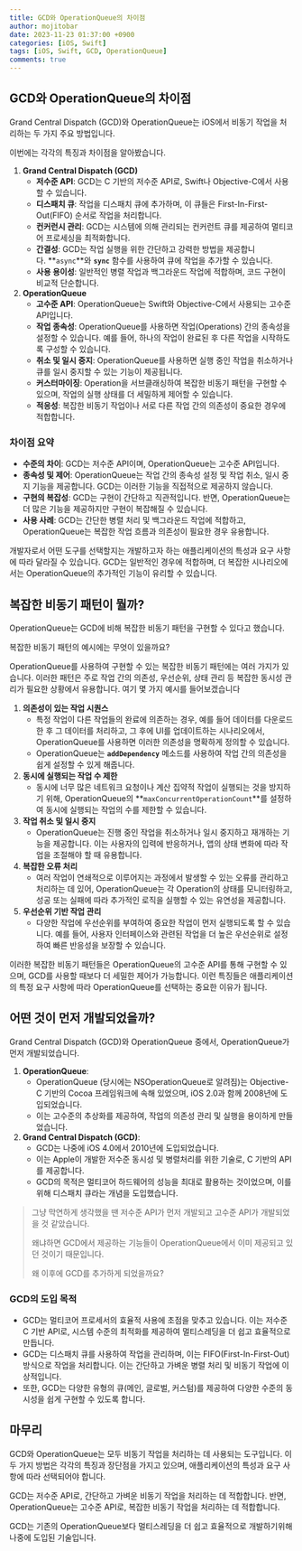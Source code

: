 ```yaml
---
title: GCD와 OperationQueue의 차이점
author: mojitobar
date: 2023-11-23 01:37:00 +0900
categories: [iOS, Swift]
tags: [iOS, Swift, GCD, OperationQueue]
comments: true
---
```


## GCD와 OperationQueue의 차이점

Grand Central Dispatch (GCD)와 OperationQueue는 iOS에서 비동기 작업을 처리하는 두 가지 주요 방법입니다.

이번에는 각각의 특징과 차이점을 알아봤습니다.

1. **Grand Central Dispatch (GCD)**
   - **저수준 API**: GCD는 C 기반의 저수준 API로, Swift나 Objective-C에서 사용할 수 있습니다.
   - **디스패치 큐**: 작업을 디스패치 큐에 추가하며, 이 큐들은 First-In-First-Out(FIFO) 순서로 작업을 처리합니다.
   - **컨커런시 관리**: GCD는 시스템에 의해 관리되는 컨커런트 큐를 제공하여 멀티코어 프로세싱을 최적화합니다.
   - **간결성**: GCD는 작업 실행을 위한 간단하고 강력한 방법을 제공합니다. **`async`**와 **`sync`** 함수를 사용하여 큐에 작업을 추가할 수 있습니다.
   - **사용 용이성**: 일반적인 병렬 작업과 백그라운드 작업에 적합하며, 코드 구현이 비교적 단순합니다.
2. **OperationQueue**
   - **고수준 API**: OperationQueue는 Swift와 Objective-C에서 사용되는 고수준 API입니다.
   - **작업 종속성**: OperationQueue를 사용하면 작업(Operations) 간의 종속성을 설정할 수 있습니다. 예를 들어, 하나의 작업이 완료된 후 다른 작업을 시작하도록 구성할 수 있습니다.
   - **취소 및 일시 중지**: OperationQueue를 사용하면 실행 중인 작업을 취소하거나 큐를 일시 중지할 수 있는 기능이 제공됩니다.
   - **커스터마이징**: Operation을 서브클래싱하여 복잡한 비동기 패턴을 구현할 수 있으며, 작업의 실행 상태를 더 세밀하게 제어할 수 있습니다.
   - **적응성**: 복잡한 비동기 작업이나 서로 다른 작업 간의 의존성이 중요한 경우에 적합합니다.

### **차이점 요약**

- **수준의 차이**: GCD는 저수준 API이며, OperationQueue는 고수준 API입니다.
- **종속성 및 제어**: OperationQueue는 작업 간의 종속성 설정 및 작업 취소, 일시 중지 기능을 제공합니다. GCD는 이러한 기능을 직접적으로 제공하지 않습니다.
- **구현의 복잡성**: GCD는 구현이 간단하고 직관적입니다. 반면, OperationQueue는 더 많은 기능을 제공하지만 구현이 복잡해질 수 있습니다.
- **사용 사례**: GCD는 간단한 병렬 처리 및 백그라운드 작업에 적합하고, OperationQueue는 복잡한 작업 흐름과 의존성이 필요한 경우 유용합니다.

개발자로서 어떤 도구를 선택할지는 개발하고자 하는 애플리케이션의 특성과 요구 사항에 따라 달라질 수 있습니다. GCD는 일반적인 경우에 적합하며, 더 복잡한 시나리오에서는 OperationQueue의 추가적인 기능이 유리할 수 있습니다.

## 복잡한 비동기 패턴이 뭘까?

OperationQueue는 GCD에 비해 복잡한 비동기 패턴을 구현할 수 있다고 했습니다.

복잡한 비동기 패턴의 예시에는 무엇이 있을까요?

OperationQueue를 사용하여 구현할 수 있는 복잡한 비동기 패턴에는 여러 가지가 있습니다. 이러한 패턴은 주로 작업 간의 의존성, 우선순위, 상태 관리 등 복잡한 동시성 관리가 필요한 상황에서 유용합니다. 여기 몇 가지 예시를 들어보겠습니다

1. **의존성이 있는 작업 시퀀스**
   - 특정 작업이 다른 작업들의 완료에 의존하는 경우, 예를 들어 데이터를 다운로드한 후 그 데이터를 처리하고, 그 후에 UI를 업데이트하는 시나리오에서, OperationQueue를 사용하면 이러한 의존성을 명확하게 정의할 수 있습니다.
   - OperationQueue는 **`addDependency`** 메소드를 사용하여 작업 간의 의존성을 쉽게 설정할 수 있게 해줍니다.
2. **동시에 실행되는 작업 수 제한**
   - 동시에 너무 많은 네트워크 요청이나 계산 집약적 작업이 실행되는 것을 방지하기 위해, OperationQueue의 **`maxConcurrentOperationCount`**를 설정하여 동시에 실행되는 작업의 수를 제한할 수 있습니다.
3. **작업 취소 및 일시 중지**
   - OperationQueue는 진행 중인 작업을 취소하거나 일시 중지하고 재개하는 기능을 제공합니다. 이는 사용자의 입력에 반응하거나, 앱의 상태 변화에 따라 작업을 조절해야 할 때 유용합니다.
4. **복잡한 오류 처리**
   - 여러 작업이 연쇄적으로 이루어지는 과정에서 발생할 수 있는 오류를 관리하고 처리하는 데 있어, OperationQueue는 각 Operation의 상태를 모니터링하고, 성공 또는 실패에 따라 추가적인 로직을 실행할 수 있는 유연성을 제공합니다.
5. **우선순위 기반 작업 관리**
   - 다양한 작업에 우선순위를 부여하여 중요한 작업이 먼저 실행되도록 할 수 있습니다. 예를 들어, 사용자 인터페이스와 관련된 작업을 더 높은 우선순위로 설정하여 빠른 반응성을 보장할 수 있습니다.

이러한 복잡한 비동기 패턴들은 OperationQueue의 고수준 API를 통해 구현할 수 있으며, GCD를 사용할 때보다 더 세밀한 제어가 가능합니다. 이런 특징들은 애플리케이션의 특정 요구 사항에 따라 OperationQueue를 선택하는 중요한 이유가 됩니다.

## 어떤 것이 먼저 개발되었을까?

Grand Central Dispatch (GCD)와 OperationQueue 중에서, OperationQueue가 먼저 개발되었습니다.

1. **OperationQueue**:
   - OperationQueue (당시에는 NSOperationQueue로 알려짐)는 Objective-C 기반의 Cocoa 프레임워크에 속해 있었으며, iOS 2.0과 함께 2008년에 도입되었습니다.
   - 이는 고수준의 추상화를 제공하여, 작업의 의존성 관리 및 실행을 용이하게 만들었습니다.
2. **Grand Central Dispatch (GCD)**:
   - GCD는 나중에 iOS 4.0에서 2010년에 도입되었습니다.
   - 이는 Apple이 개발한 저수준 동시성 및 병렬처리를 위한 기술로, C 기반의 API를 제공합니다.
   - GCD의 목적은 멀티코어 하드웨어의 성능을 최대로 활용하는 것이었으며, 이를 위해 디스패치 큐라는 개념을 도입했습니다.

> 그냥 막연하게 생각했을 땐 저수준 API가 먼저 개발되고 고수준 API가 개발되었을 것 같았습니다.
>
> 왜냐하면 GCD에서 제공하는 기능들이 OperationQueue에서 이미 제공되고 있던 것이기 때문입니다.
>
> 왜 이후에 GCD를 추가하게 되었을까요?

### GCD의 도입 목적

- GCD는 멀티코어 프로세서의 효율적 사용에 초점을 맞추고 있습니다. 이는 저수준 C 기반 API로, 시스템 수준의 최적화를 제공하여 멀티스레딩을 더 쉽고 효율적으로 만듭니다.
- GCD는 디스패치 큐를 사용하여 작업을 관리하며, 이는 FIFO(First-In-First-Out) 방식으로 작업을 처리합니다. 이는 간단하고 가벼운 병렬 처리 및 비동기 작업에 이상적입니다.
- 또한, GCD는 다양한 유형의 큐(메인, 글로벌, 커스텀)를 제공하여 다양한 수준의 동시성을 쉽게 구현할 수 있도록 합니다.

## 마무리

GCD와 OperationQueue는 모두 비동기 작업을 처리하는 데 사용되는 도구입니다. 이 두 가지 방법은 각각의 특징과 장단점을 가지고 있으며, 애플리케이션의 특성과 요구 사항에 따라 선택되어야 합니다.

GCD는 저수준 API로, 간단하고 가벼운 비동기 작업을 처리하는 데 적합합니다. 반면, OperationQueue는 고수준 API로, 복잡한 비동기 작업을 처리하는 데 적합합니다.

GCD는 기존의 OperationQueue보다 멀티스레딩을 더 쉽고 효율적으로 개발하기위해 나중에 도입된 기술입니다.
